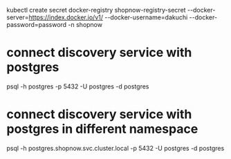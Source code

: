kubectl create secret docker-registry shopnow-registry-secret --docker-server=https://index.docker.io/v1/ --docker-username=dakuchi --docker-password=password -n shopnow

# connect discovery service with postgres 
psql -h postgres -p 5432 -U postgres -d postgres

# connect discovery service with postgres in different namespace
psql -h postgres.shopnow.svc.cluster.local -p 5432 -U postgres -d postgres 
